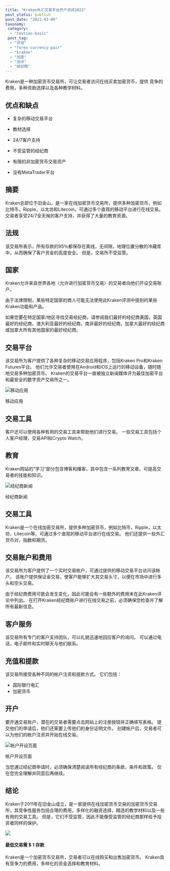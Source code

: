 ```yaml
---
title: "Kraken外汇交易平台开户测评2022"
post_status: publish
post_date: "2022-03-08"
taxonomy:
 category: 
  - "toutiao-basic"
 post_tag: 
  - "评测"
  - "forex-currency-pair"
  - "kraken"
  - "加密"
  - "测评"
  - "经纪商"
---
```


Kraken是一种加密货币交易所，可让交易者访问在线买卖加密货币，提供 竞争的 费用，多种资助选择以及各种教学材料。

## 优点和缺点

- 复杂的移动交易平台
    
- 教材选择
    
- 24/7客户支持
    
- 不受监管的经纪商
    
- 有限的非加密货币交易资产
    
- 没有MetaTrader平台
    

## 摘要

Kraken总部位于旧金山，是一家在线加密货币交易所，提供多种加密货币，例如比特币，Ripple，以太坊和Litecoin，可通过多个直观的移动平台进行在线交易。 交易者享受24/7全天候的客户支持，并获得了大量的教育资源。

## 法规

该交易所表示，所有存款的95％都保存在离线，无间隙，地理位置分散的冷藏库中，从而确保了客户资金的高度安全。 但是，交易所不受监管。

## 国家

Kraken允许来自世界各地（允许进行加密货币交易）的交易者向他们开设交易账户。

由于法律限制，某些特定国家的商人可能无法使用此Kraken评测中提到的某些Kraken功能和产品。

如果您要在特定国家/地区寻找交易经纪商，请参阅我们最好的经纪商美国，英国最好的经纪商，澳大利亚最好的经纪商，南非最好的经纪商，加拿大最好的经纪商或加拿大所有其他国家的最好经纪商。

## 交易平台

该交易所为客户提供了各种复杂的移动交易应用程序，包括Kraken Pro和Kraken Futures平台。 他们允许交易者使用在Android和iOS上运行的移动设备，随时随地交易多种加密货币。 Kraken的交易平台一直被独立新闻媒体评为最佳加密平台和最安全的数字资产交易所之一。

![移动应用](https://cdn.fendou.la/funstoutiao/2020/12/Kraken-Review-Mobile-App.png "移动应用")

移动应用

## 交易工具

客户还可以使用各种有用的交易工具来帮助他们进行交易。 一些交易工具包括个人客户经理，交易API和Crypto Watch。

## 教育

Kraken网站的“学习”部分包含博客和播客，其中包含一系列教育文章，可提高交易者的技能和知识。

![经纪商新闻](https://cdn.fendou.la/funstoutiao/2020/12/Kraken-Review-Broker-News.jpg "经纪商新闻")

经纪商新闻

## 交易工具

Kraken是一个在线加密交易所，提供多种加密货币，例如比特币，Ripple，以太坊，Litecoin等，可通过多个直观的移动平台进行在线交易。 他们还提供一些外汇货币对，指数和期货。

## 交易账户和费用

该交易所为客户提供了一个实时交易帐户，可通过提供的移动交易平台访问该帐户。 该账户提供保证金交易，使客户能够扩大其交易头寸，以便在市场中进行多头和空头交易。

由于经纪商费用可能会发生变化，因此可能会有一些额外的费用未在此Kraken评论中列出。 在打开Kraken经纪商账户进行在线交易之前，必须确保您检查并了解所有最新信息。

## 客户服务

该交易所有专门的客户支持团队，可以礼貌迅速地回应客户的询问。 可以通过电话，电子邮件和实时聊天与他们联系。

## 充值和提款

该交易所接受各种不同的帐户注资和提款方式。 它们包括：

- 国际银行电汇
- 加密货币

## 开户

要开通交易账户，潜在的交易者需要点击网站上的注册按钮并正确填写表格。 提交他们的申请后，他们还需要上传他们的身份证明文件。 创建帐户后，交易者可以为他们的帐户注资并开始在线交易。

![帐户开设页面](https://cdn.fendou.la/funstoutiao/2020/12/Kraken-Review-Account-Opening-Page.png "帐户开设页面")

帐户开设页面

当您通过经纪商申请时，必须确保清楚阅读所有经纪商的条款，条件和政策。 仅在您完全理解并同意后再继续。

## 结论

Kraken于2011年在旧金山成立，是一家提供在线加密货币交易的加密货币交易所，其竞争性服务包括合理的费用，多样化的融资选择，精选的教学材料以及一些有用的交易工具。 但是，它们不受监管，因此不能像受监管的经纪商那样给予投资者同样的保护。

![](https://cdn.fendou.la/funstoutiao/2020/12/Kraken-Logo.png)

#### 最低交易需 $ 1 存款

Kraken是一个加密货币交易所，交易者可以在线购买和出售加密货币。 Kraken具有竞争力的费用，多样化的资金选择和教育材料。
